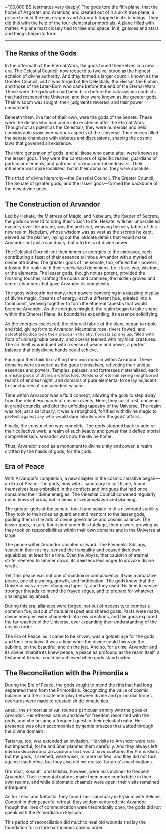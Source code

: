 ~100,000 BS (estimates vary deeply)
The gods tore the fifth plane, that the home of Azgorath and Arambar, and created out of it a sixth true plane, a prison to hold the epic dragons and Azgorath trapped in it's bindings. They did this with the help of the four elemental primordials. A plane filled with matter. A plane most closely tied to time and space. In it, galaxies and stars and things began to form.


---

## The Ranks of the Gods

In the aftermath of the Eternal Wars, the gods found themselves in a new era. The Celestial Council, now reduced to twelve, stood as the highest echelon of divine authority. And they formed a larger council, known as the Greater Council, and it was forged of the Celestials, the Elessar, the Elohim, and those of the Later-Born who came before the end of the Eternal Wars. These were the gods who had been born before the cataclysmic conflicts that had reshaped the Universe, and they were known as the greater gods. Their wisdom was sought, their judgments revered, and their power unmatched.

Beneath them, in a tier of their own, were the gods of the Senate. These were the deities who had come into existence after the Eternal Wars. Though not as potent as the Celestials, they were numerous and held considerable sway over various aspects of the Universe. Their voices filled the senate chambers with debates and discussions, shaping the cosmic laws that governed all existence.

The third generation of gods, and all those who came after, were known as the lesser gods. They were the caretakers of specific realms, guardians of particular elements, and patrons of various mortal endeavors. Their influence was more localized, but in their domains, they were absolute.

This triad of divine hierarchy—the Celestial Council, The Greater Council, The Senate of greater gods, and the lesser gods—formed the backbone of the new divine order.
## The Construction of Arvandor

Led by Hekate, the Mistress of Magic, and Nebelum, the Keeper of Secrets, the gods convened to bring their vision to life. Hekate, with her unparalleled mastery over the arcane, was the architect, weaving the very fabric of this new realm. Nebelum, whose wisdom was as vast as the secrets he kept, served as the planner, laying out the intricate details that would make Arvandor not just a sanctuary, but a fortress of divine power.

The Celestial Council lent their immense energies to the endeavor, each contributing a facet of their essence to imbue Arvandor with a myriad of divine attributes. The greater gods of the senate, too, offered their powers, infusing the realm with their specialized dominions, be it love, war, wisdom, or the elements. The lesser gods, though not as potent, provided the finishing touches, crafting the nooks and crannies, the hidden groves and secret chambers that gave Arvandor its complexity.

The gods worked in harmony, their powers converging in a dazzling display of divine magic. Streams of energy, each a different hue, spiraled into a focal point, weaving together to form the ethereal tapestry that would become Arvandor. As the energies mingled, the realm began to take shape within the Ethereal Plane, its boundaries expanding, its essence solidifying.

As the energies coalesced, the ethereal fabric of the plane began to ripple and fold, giving form to Arvandor. Mountains rose, rivers flowed, and celestial bodies took their places in the sky. Forests sprang up, filled with flora of unimaginable beauty, and oceans teemed with mythical creatures. The air itself was imbued with a sense of peace and power, a perfect balance that only divine hands could achieve.

Each god then took to crafting their own domain within Arvandor. These domains were as varied as the gods themselves, reflecting their unique essences and powers. Temples, palaces, and fortresses materialized, each a masterpiece of divine architecture. Gardens of eternal spring neighbored realms of endless night, and domains of pure elemental force lay adjacent to sanctuaries of transcendent wisdom.

Time within Arvandor was a fluid concept, allowing the gods to step away from the relentless march of cosmic events. Here, they could rest, convene in grand councils, and plot the unfolding tapestry of the Universe. The realm was not just a sanctuary; it was a stronghold, fortified with divine magic to protect against any who would dare intrude upon the gods' affairs.

Finally, the construction was complete. The gods stepped back to admire their collective work, a realm of such beauty and power that it defied mortal comprehension. Arvandor was now the divine home.

Thus, Arvandor stood as a monument to divine unity and power, a realm crafted by the hands of gods, for the gods.

## Era of Peace

With Arvandor's completion, a new chapter in the cosmic narrative began—an Era of Peace. The gods, now with a sanctuary to call home, found themselves less embroiled in the conflicts and intrigues that had once consumed their divine energies. The Celestial Council convened regularly, not in times of crisis, but in times of contemplation and planning.

The greater gods of the senate, too, found solace in this newfound stability. They took to their roles as guardians and mentors to the lesser gods, guiding them in the arts of divine governance and cosmic balance. The lesser gods, in turn, flourished under this tutelage, their powers growing as they took on responsibilities within their own domains and in the Universe at large.

The peace within Arvandor radiated outward. The Elemental Siblings, sealed in their realms, sensed the tranquility and ceased their own squabbles, at least for a time. Even the Abyss, that cauldron of eternal strife, seemed to simmer down, its denizens less eager to provoke divine wrath.

Yet, this peace was not one of inaction or complacency. It was a proactive peace, one of planning, growth, and fortification. The gods knew that the Universe was an ever-changing tapestry, and they used this time to weave stronger threads, to mend the frayed edges, and to prepare for whatever challenges lay ahead.

During this era, alliances were forged, not out of necessity to combat a common foe, but out of mutual respect and shared goals. Pacts were made, divine energies were channeled into new creations, and the gods explored the far reaches of the Universe, ever expanding their understanding of the cosmic order.

The Era of Peace, as it came to be known, was a golden age for the gods and their creations. It was a time when the divine could focus on the sublime, on the beautiful, and on the just. And so, for a time, Arvandor and its divine inhabitants knew peace, a peace as profound as the realm itself, a testament to what could be achieved when gods stand united.

## The Reconciliation with the Primordials

During the Era of Peace, the gods sought to mend the rifts that had long separated them from the Primordials. Recognizing the value of cosmic balance and the intricate interplay between divine and primordial forces, overtures were made to reestablish diplomatic ties.

Akadi, the Primordial of Air, found a particular affinity with the gods of Arvandor. Her ethereal nature and love for freedom resonated with the gods, and she became a frequent guest in their celestial realm. Her presence was often accompanied by gentle breezes that wafted through the divine domains.

Tartarus, too, was extended an invitation. His visits to Arvandor were rare but impactful, for he and Shar planned them carefully. And they always left intense debates and discussions that would have scattered the Primordials, but the gods, it seemed, were wiser, or more unified, and they did not turn against each other, but they also did not realize Tartarus's machinations.

Grumbar, Kossuth, and Istishia, however, were less inclined to frequent Arvandor. Their elemental natures made them more comfortable in their own realms, and while diplomatic channels were open, their visits remained infrequent.

As for Telos and Nehusta, they found their sanctuary in Elysium with Selune. Content in their peaceful retreat, they seldom ventured into Arvandor, though the lines of communication were theoretically open, the gods did not speak with the Primordials in Elysium.

This period of reconciliation did much to heal old wounds and lay the foundation for a more harmonious cosmic order. 